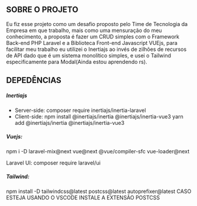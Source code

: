 
## SOBRE O PROJETO
Eu fiz esse projeto como um desafio proposto pelo Time de Tecnologia da Empresa em que trabalho, mais como uma mensuração do meu conhecimento, a proposta é fazer um CRUD simples com o Framework Back-end PHP Laravel e a Biblioteca Front-end Javascript VUEjs, para facilitar meu trabalho eu utilizei o Inertiajs ao invés de zilhões de recursos de API dado que é um sistema monolítico simples, e usei o Tailwind especificamente para Modal(Ainda estou aprendendo rs).

## DEPEDÊNCIAS
##### Inertiajs
* Server-side:
composer require inertiajs/inertia-laravel
* Client-side:
npm install @inertiajs/inertia @inertiajs/inertia-vue3
yarn add @inertiajs/inertia @inertiajs/inertia-vue3

##### Vuejs:
npm i -D laravel-mix@next vue@next @vue/compiler-sfc vue-loader@next

Laravel UI:
composer require laravel/ui

##### Tailwind:
npm install -D tailwindcss@latest postcss@latest autoprefixer@latest
CASO ESTEJA USANDO O VSCODE INSTALE A EXTENSÃO POSTCSS
